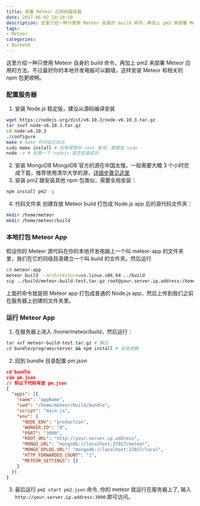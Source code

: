 ```yaml
---
title: 部署 Meteor 应用到服务器
date: 2017-06-02 10:10:10
description: 这里介绍一种只使用 Meteor 自身的 build 命令，再加上 pm2 来部署 Meteor 应用的方法。不过最好你的本地开发电脑可以翻墙，这样安装 Meteor 和相关的 npm 包更顺畅。
tags:
- Meteor
categories:
- Backend
---
```

这里介绍一种只使用 Meteor 自身的 build 命令，再加上 pm2 来部署 Meteor 应用的方法。不过最好你的本地开发电脑可以翻墙，这样安装 Meteor 和相关的 npm 包更顺畅。
### 配置服务器
1. 安装 Node.js 稳定版，建议从源码编译安装
```bash
wget https://nodejs.org/dist/v6.10.3/node-v6.10.3.tar.gz
tar zxvf node-v6.10.3.tar.gz
cd node-v6.10.3
./configure
make # make 时间会比较长
sudo make install # 如果使用非 root 账号，需要加 sudo
node -v # 检查一下 nodejs 是否安装成功
```
2. 安装 MongoDB
MongoDB 官方的源在中国太慢，一般需要大概 3 个小时完成下载，推荐使用清华大学的源，[详细步骤见这里](https://mirror.tuna.tsinghua.edu.cn/help/mongodb/)
3. 安装 pm2
跟安装其他 npm 包类似，需要全局安装：
```bash
npm install pm2 -g
```
4. 代码文件夹
创建存放 Meteor build 打包成 Node.js app 后的源代码文件夹：
```bash
mkdir /home/meteor
mkdir /home/meteor/build
```

### 本地打包 Meteor App
假设你的 Meteor 源代码在你的本地开发电脑上一个叫 meteor-app 的文件夹里，我们在它的同级目录建立一个叫 build 的文件夹。然后运行
```bash
cd meteor-app
meteor build --architecture=os.linux.x86_64 ../build
scp ../build/meteor-build-test.tar.gz root@your.server.ip.address:/home/meteor/build
```
上面的命令就是把 Meteor app 打包成普通的 Node.js app，然后上传到我们之前在服务器上创建的文件夹里。

### 运行 Meteor App
1. 在服务器上进入 /home/meteor/build，然后运行：
```bash
tar xvf meteor-build-test.tar.gz # 解压
cd bundle/programs/server && npm install # 安装依赖
```
2. 回到 bundle 目录配置 pm.json
```json
cd bundle
vim pm.json
// 将以下代码写进 pm.json
{
  "apps": [{
    "name": "appName",
    "cwd": "/home/meteor/build/bundle",
    "script": "main.js",
    "env": {
      "NODE_ENV": "production",
      "WORKER_ID": "0",
      "PORT": "3000",
      "ROOT_URL": "http://your.server.ip.address",
      "MONGO_URL": "mongodb://localhost:27017/meteor",
      "MONGO_OPLOG_URL": "mongodb://localhost:27017/local",
      "HTTP_FORWARDED_COUNT": "1",
      "METEOR_SETTINGS": {}
    }
  }]
}
```
3. 最后运行 `pm2 start pm2.json` 命令, 你的 meteor 就运行在服务器上了, 输入 `http://your.server.ip.address:3000` 即可访问。